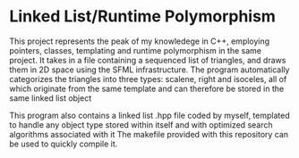 # Linked List/Runtime Polymorphism
 This project represents the peak of my knowledege in C++, employing pointers, classes, templating and runtime polymorphism in the same project. It takes in a file containing a sequenced list of triangles, and draws them in 2D space using the SFML infrastructure. The program automatically categorizes the triangles into three types: scalene, right and isoceles, all of which originate from the same template and can therefore be stored in the same linked list object
 
 This program also contains a linked list .hpp file coded by myself, templated to handle any object type stored within itself and with optimized search algorithms associated with it
The makefile provided with this repository can be used to quickly compile it.
